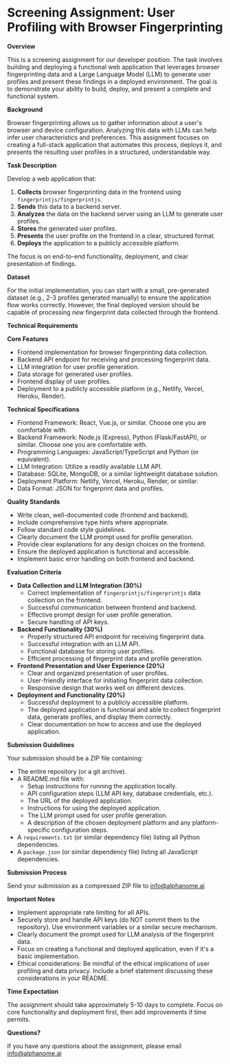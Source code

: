 # Screening Assignment: User Profiling with Browser Fingerprinting

**Overview**

This is a screening assignment for our developer position. The task involves building and deploying a functional web application that leverages browser fingerprinting data and a Large Language Model (LLM) to generate user profiles and present these findings in a deployed environment. The goal is to demonstrate your ability to build, deploy, and present a complete and functional system.

**Background**

Browser fingerprinting allows us to gather information about a user's browser and device configuration. Analyzing this data with LLMs can help infer user characteristics and preferences. This assignment focuses on creating a full-stack application that automates this process, deploys it, and presents the resulting user profiles in a structured, understandable way.

**Task Description**

Develop a web application that:

1.  **Collects** browser fingerprinting data in the frontend using `fingerprintjs/fingerprintjs`.
2.  **Sends** this data to a backend server.
3.  **Analyzes** the data on the backend server using an LLM to generate user profiles.
4.  **Stores** the generated user profiles.
5.  **Presents** the user profile on the frontend in a clear, structured format.
6.  **Deploys** the application to a publicly accessible platform.

The focus is on end-to-end functionality, deployment, and clear presentation of findings.

**Dataset**

For the initial implementation, you can start with a small, pre-generated dataset (e.g., 2-3 profiles generated manually) to ensure the application flow works correctly. However, the final deployed version should be capable of processing *new* fingerprint data collected through the frontend.

**Technical Requirements**

**Core Features**

*   Frontend implementation for browser fingerprinting data collection.
*   Backend API endpoint for receiving and processing fingerprint data.
*   LLM integration for user profile generation.
*   Data storage for generated user profiles.
*   Frontend display of user profiles.
*   Deployment to a publicly accessible platform (e.g., Netlify, Vercel, Heroku, Render).

**Technical Specifications**

*   Frontend Framework: React, Vue.js, or similar. Choose one you are comfortable with.
*   Backend Framework: Node.js (Express), Python (Flask/FastAPI), or similar. Choose one you are comfortable with.
*   Programming Languages: JavaScript/TypeScript and Python (or equivalent).
*   LLM Integration: Utilize a readily available LLM API.
*   Database: SQLite, MongoDB, or a similar lightweight database solution.
*   Deployment Platform: Netlify, Vercel, Heroku, Render, or similar.
*   Data Format: JSON for fingerprint data and profiles.

**Quality Standards**

*   Write clean, well-documented code (frontend and backend).
*   Include comprehensive type hints where appropriate.
*   Follow standard code style guidelines.
*   Clearly document the LLM prompt used for profile generation.
*   Provide clear explanations for any design choices on the frontend.
*   Ensure the deployed application is functional and accessible.
*   Implement basic error handling on both frontend and backend.

**Evaluation Criteria**

*   **Data Collection and LLM Integration (30%)**
    *   Correct implementation of `fingerprintjs/fingerprintjs` data collection on the frontend.
    *   Successful communication between frontend and backend.
    *   Effective prompt design for user profile generation.
    *   Secure handling of API keys.
*   **Backend Functionality (30%)**
    *   Properly structured API endpoint for receiving fingerprint data.
    *   Successful integration with an LLM API.
    *   Functional database for storing user profiles.
    *   Efficient processing of fingerprint data and profile generation.
*   **Frontend Presentation and User Experience (20%)**
    *   Clear and organized presentation of user profiles.
    *   User-friendly interface for initiating fingerprint data collection.
    *   Responsive design that works well on different devices.
*   **Deployment and Functionality (20%)**
    *   Successful deployment to a publicly accessible platform.
    *   The deployed application is functional and able to collect fingerprint data, generate profiles, and display them correctly.
    *   Clear documentation on how to access and use the deployed application.

**Submission Guidelines**

Your submission should be a ZIP file containing:

*   The entire repository (or a git archive).
*   A README.md file with:
    *   Setup instructions for running the application locally.
    *   API configuration steps (LLM API key, database credentials, etc.).
    *   The URL of the deployed application.
    *   Instructions for using the deployed application.
    *   The LLM prompt used for user profile generation.
    *   A description of the chosen deployment platform and any platform-specific configuration steps.
*   A `requirements.txt` (or similar dependency file) listing all Python dependencies.
*   A `package.json` (or similar dependency file) listing all JavaScript dependencies.

**Submission Process**

Send your submission as a compressed ZIP file to info@alphanome.ai

**Important Notes**

*   Implement appropriate rate limiting for all APIs.
*   Securely store and handle API keys (do NOT commit them to the repository). Use environment variables or a similar secure mechanism.
*   Clearly document the prompt used for LLM analysis of the fingerprint data.
*   Focus on creating a functional and deployed application, even if it's a basic implementation.
*   Ethical considerations: Be mindful of the ethical implications of user profiling and data privacy. Include a brief statement discussing these considerations in your README.

**Time Expectation**

The assignment should take approximately 5-10 days to complete. Focus on core functionality and deployment first, then add improvements if time permits.

**Questions?**

If you have any questions about the assignment, please email info@alphanome.ai
